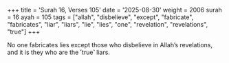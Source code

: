 +++
title = 'Surah 16, Verses 105'
date = '2025-08-30'
weight = 2006
surah = 16
ayah = 105
tags = ["allah", "disbelieve", "except", "fabricate", "fabricates", "liar", "liars", "lie", "lies", "one", "revelation", "revelations", "true"]
+++

No one fabricates lies except those who disbelieve in Allah’s revelations, and it is they who are the ˹true˺ liars.